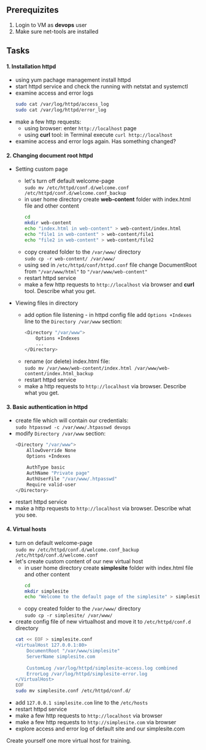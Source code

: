 ## Prerequizites
1. Login to VM as **devops** user  
2. Make sure net-tools are installed
  
## Tasks
#### 1. Installation httpd
- using yum pachage management install httpd
- start httpd service and check the running with netstat and systemctl
- examine access and error logs
  ```bash
  sudo cat /var/log/httpd/access_log 
  sudo cat /var/log/httpd/error_log
  ```
- make a few http requests:
  - using browser: enter `http://localhost` page
  - using **curl** tool: in Terminal execute `curl http://localhost`
- examine access and error logs again. Has something changed?  
  
  
#### 2. Changing document root httpd
- Setting custom page
  - let's turn off default welcome-page  
    `sudo mv /etc/httpd/conf.d/welcome.conf /etc/httpd/conf.d/welcome.conf_backup` 
  - in user home directory create **web-content** folder with index.html file and other content
    ```bash
    cd
    mkdir web-content
    echo "index.html in web-content" > web-content/index.html
    echo "file1 in web-content" > web-content/file1
    echo "file2 in web-content" > web-content/file2
    ```
  - copy created folder to the `/var/www/` directory  
    `sudo cp -r web-content/ /var/www/`
  - using sed in `/etc/httpd/conf/httpd.conf` file change DocumentRoot from `"/var/www/html"` to `"/var/www/web-content"`
  - restart httpd service
  - make a few http requests to `http://localhost` via browser and **curl** tool. Describe what you get.  
  
- Viewing files in directory
  - add option file listening - in httpd config file add `Options +Indexes` line to the `Directory /var/www` section:
    ```bash
    <Directory "/var/www">
        Options +Indexes
        ...
    </Directory>
    ```
  - rename (or delete) index.html file:  
    `sudo mv /var/www/web-content/index.html /var/www/web-content/index.html_backup`
  - restart httpd service
  - make a http requests to `http://localhost` via browser. Describe what you get.  
  
  
#### 3. Basic authentication in httpd
- create file which will contain our credentials:  
  `sudo htpasswd -c /var/www/.htpasswd devops`
- modify `Directory /var/www` section:
  ```bash
  <Directory "/var/www">
      AllowOverride None
      Options +Indexes

      AuthType basic
      AuthName "Private page"
      AuthUserFile "/var/www/.htpasswd"
      Require valid-user
  </Directory>
  ```
- restart httpd service
- make a http requests to `http://localhost` via browser. Describe what you see.
  
  
#### 4. Virtual hosts
- turn on default welcome-page  
  `sudo mv /etc/httpd/conf.d/welcome.conf_backup /etc/httpd/conf.d/welcome.conf`  
- let's create custom content of our new virtual host
  - in user home directory create **simplesite** folder with index.html file and other content
    ```bash
    cd
    mkdir simplesite
    echo "Welcome to the default page of the simplesite" > simplesite/index.html
    ```
  - copy created folder to the `/var/www/` directory  
    `sudo cp -r simplesite/ /var/www/`  
- create config file of new virtualhost and move it to `/etc/httpd/conf.d` directory
  ```bash
  cat << EOF > simplesite.conf
  <VirtualHost 127.0.0.1:80>
      DocumentRoot "/var/www/simplesite"
      ServerName simplesite.com
      
      CustomLog /var/log/httpd/simplesite-access.log combined
      ErrorLog /var/log/httpd/simplesite-error.log
  </VirtualHost>
  EOF
  sudo mv simplesite.conf /etc/httpd/conf.d/
  ```  
- add `127.0.0.1 simplesite.com` line to the `/etc/hosts`  
- restart httpd service  
- make a few http requests to `http://localhost` via browser  
- make a few http requests to `http://simplesite.com` via browser  
- explore access and error log of default site and our simplesite.com  
  
Create yourself one more virtual host for training.  
